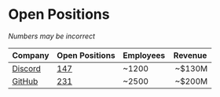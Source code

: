 # Open Positions

*Numbers may be incorrect*

| Company | Open Positions | Employees | Revenue |
|---|---|---|---|
| [Discord](https://discord.com/) | [147](https://discord.com/jobs?team=engineering) | ~1200 | ~$130M |
| [GitHub](https://github.com/) | [231](https://boards.greenhouse.io/github/jobs/3850882) | ~2500 | ~$200M |
